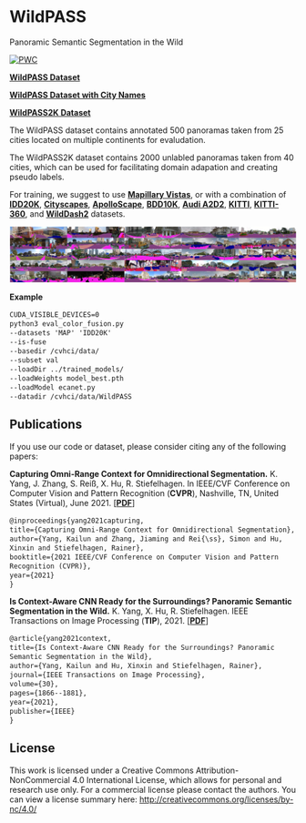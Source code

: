 # WildPASS
Panoramic Semantic Segmentation in the Wild

[![PWC](https://img.shields.io/endpoint.svg?url=https://paperswithcode.com/badge/capturing-omni-range-context-for/semantic-segmentation-on-densepass)](https://paperswithcode.com/sota/semantic-segmentation-on-densepass?p=capturing-omni-range-context-for)

[**WildPASS Dataset**](https://drive.google.com/file/d/1DEIOpwdtWxdUBnvBXqe1KxzW-qez_KSY/view?usp=sharing)

[**WildPASS Dataset with City Names**](https://drive.google.com/file/d/1yHCdhe45IzDcHarYPKCdZCzwWR0PGdAF/view?usp=sharing)

[**WildPASS2K Dataset**](https://drive.google.com/file/d/1c9pQJe9OJcvW24rRg9pSTSgvCRklKuvv/view?usp=sharing)

The WildPASS dataset contains annotated 500 panoramas taken from 25 cities located on multiple continents for evaludation.

The WildPASS2K dataset contains 2000 unlabled panoramas taken from 40 cities, which can be used for facilitating domain adapation and creating pseudo labels.

For training, we suggest to use [**Mapillary Vistas**](https://drive.google.com/file/d/1c9pQJe9OJcvW24rRg9pSTSgvCRklKuvv/view?usp=sharing), or with a combination of [**IDD20K**](https://idd.insaan.iiit.ac.in/), [**Cityscapes**](https://www.cityscapes-dataset.com/), [**ApolloScape**](http://apolloscape.auto/scene.html), [**BDD10K**](https://bdd-data.berkeley.edu/), [**Audi A2D2**](https://www.a2d2.audi/a2d2/en.html), [**KITTI**](http://www.cvlibs.net/datasets/kitti/eval_semantics.php), [**KITTI-360**](http://www.cvlibs.net/datasets/kitti-360/), and [**WildDash2**](https://wilddash.cc/) datasets. 

![Example segmentation](figure_wildpass.jpg?raw=true "Example segmentation")

**Example**
```
CUDA_VISIBLE_DEVICES=0
python3 eval_color_fusion.py
--datasets 'MAP' 'IDD20K'
--is-fuse
--basedir /cvhci/data/
--subset val
--loadDir ../trained_models/
--loadWeights model_best.pth
--loadModel ecanet.py
--datadir /cvhci/data/WildPASS
```

## Publications
If you use our code or dataset, please consider citing any of the following papers:

**Capturing Omni-Range Context for Omnidirectional Segmentation.**
K. Yang, J. Zhang, S. Reiß, X. Hu, R. Stiefelhagen.
In IEEE/CVF Conference on Computer Vision and Pattern Recognition (**CVPR**), Nashville, TN, United States (Virtual), June 2021.
[[**PDF**](https://arxiv.org/pdf/2103.05687.pdf)]

```
@inproceedings{yang2021capturing,
title={Capturing Omni-Range Context for Omnidirectional Segmentation},
author={Yang, Kailun and Zhang, Jiaming and Rei{\ss}, Simon and Hu, Xinxin and Stiefelhagen, Rainer},
booktitle={2021 IEEE/CVF Conference on Computer Vision and Pattern Recognition (CVPR)},
year={2021}
}
```

**Is Context-Aware CNN Ready for the Surroundings? Panoramic Semantic Segmentation in the Wild.**
K. Yang, X. Hu, R. Stiefelhagen.
IEEE Transactions on Image Processing (**TIP**), 2021.
[[**PDF**](http://www.yangkailun.com/publications/tip2021_kailun.pdf)]

```
@article{yang2021context,
title={Is Context-Aware CNN Ready for the Surroundings? Panoramic Semantic Segmentation in the Wild},
author={Yang, Kailun and Hu, Xinxin and Stiefelhagen, Rainer},
journal={IEEE Transactions on Image Processing},
volume={30},
pages={1866--1881},
year={2021},
publisher={IEEE}
}
```

## License
This work is licensed under a Creative Commons Attribution-NonCommercial 4.0 International License, which allows for personal and research use only. For a commercial license please contact the authors. You can view a license summary here: http://creativecommons.org/licenses/by-nc/4.0/

